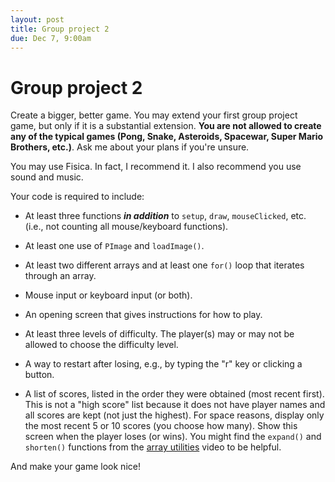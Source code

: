```yaml
---
layout: post
title: Group project 2
due: Dec 7, 9:00am
---
```


# Group project 2

Create a bigger, better game. You may extend your first group project game, but only if it is a substantial extension. **You are not allowed to create any of the typical games (Pong, Snake, Asteroids, Spacewar, Super Mario Brothers, etc.)**. Ask me about your plans if you're unsure.

You may use Fisica. In fact, I recommend it. I also recommend you use sound and music.

Your code is required to include:

- At least three functions ***in addition*** to `setup`, `draw`, `mouseClicked`, etc. (i.e., not counting all mouse/keyboard functions).

- At least one use of `PImage` and `loadImage()`.

- At least two different arrays and at least one `for()` loop that iterates through an array.

- Mouse input or keyboard input (or both).

- An opening screen that gives instructions for how to play.

- At least three levels of difficulty. The player(s) may or may not be
  allowed to choose the difficulty level.

- A way to restart after losing, e.g., by typing the "r" key or clicking a button.

- A list of scores, listed in the order they were obtained (most
  recent first). This is not a "high score" list because it does not
  have player names and all scores are kept (not just the
  highest). For space reasons, display only the most recent 5 or 10
  scores (you choose how many). Show this screen when the player loses
  (or wins). You might find the `expand()` and `shorten()` functions
  from the
  [array utilities](/videos/2014-09-29-array-utilities.html)
  video to be helpful.
  
And make your game look nice!